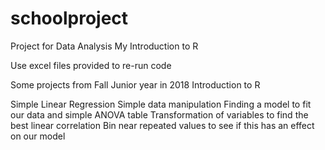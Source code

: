 # schoolproject
Project for Data Analysis My Introduction to R

Use excel files provided to re-run code

Some projects from Fall Junior year in 2018
Introduction to R

Simple Linear Regression
Simple data manipulation
Finding a model to fit our data and simple ANOVA table
Transformation of variables to find the best linear correlation 
Bin near repeated values to see if this has an effect on our model

